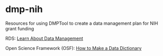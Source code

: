 # dmp-nih
Resources for using DMPTool to create a data management plan for NIH grant funding

RDS: <a href = "http://researchdata.wisc.edu/learn-about-data-management/" target = "_blank">Learn About Data Management</a>

Open Science Framework (OSF): <a href = "http://help.osf.io/m/bestpractices/l/618767-how-to-make-a-data-dictionary" target = "_blank">How to Make a Data Dictionary</a>
